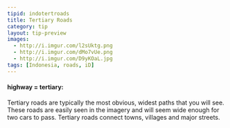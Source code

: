 ```yaml
---
tipid: indotertroads
title: Tertiary Roads
category: tip
layout: tip-preview
images:
  - http://i.imgur.com/l2sUktg.png
  - http://i.imgur.com/dMo7vUe.png
  - http://i.imgur.com/D9yKOaL.jpg
tags: [Indonesia, roads, iD]
---
```

<h4>highway = tertiary:</h4>

<p>Tertiary roads are typically the most obvious, widest paths that you will see. These roads are easily seen in the imagery and will seem wide enough for two cars to pass. Tertiary roads connect towns, villages and major streets.</p>
